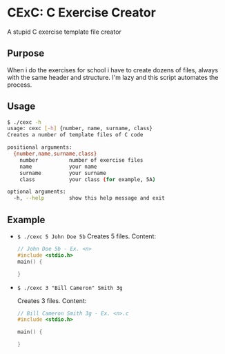 # CExC: C Exercise Creator

A stupid C exercise template file creator

## Purpose

When i do the exercises for school i have to create dozens of files, always with the same header and structure. I'm lazy and this script automates the process.

## Usage

```bash
$ ./cexc -h                                                                                                                 
usage: cexc [-h] {number, name, surname, class}                                                                                                                     
Creates a number of template files of C code                                                                                                                        

positional arguments:                                                                                                                                               
  {number,name,surname,class}                                                                                                                                       
    number          number of exercise files                                                                                                                        
    name            your name                                                                                                                                       
    surname         your surname                                                                                                                                    
    class           your class (for example, 5A)                                                                                                                    

optional arguments:                                                                                                                                                 
  -h, --help        show this help message and exit 
```

## Example

- `$ ./cexc 5 John Doe 5b`
    Creates 5 files. Content:
  
  ```c
  // John Doe 5b - Ex. <n>
  #include <stdio.h>
  main() {
  
  }
  
  ```

- `$ ./cexc 3 "Bill Cameron" Smith 3g`
  
  Creates 3 files. Content:
  
  ```c
  // Bill Cameron Smith 3g - Ex. <n>.c
  #include <stdio.h>
  
  main() {
  
  }
  ```
  
  
